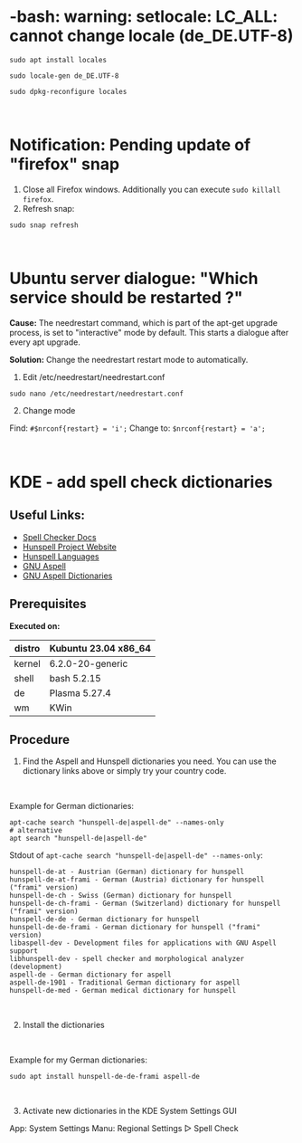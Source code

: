 # -bash: warning: setlocale: LC_ALL: cannot change locale (de_DE.UTF-8)

```shell
sudo apt install locales
```
```shell
sudo locale-gen de_DE.UTF-8
```
```shell
sudo dpkg-reconfigure locales
```

</br>

# Notification: Pending update of "firefox" snap

1. Close all Firefox windows. Additionally you can execute `sudo killall firefox`.
2. Refresh snap:  
```shell
sudo snap refresh
```

</br>

# Ubuntu server dialogue: "Which service should be restarted ?"

**Cause:** The needrestart command, which is part of the apt-get upgrade process, is set to "interactive" mode by default. This starts a dialogue after every apt upgrade.

**Solution:** Change the needrestart restart mode to automatically.

1. Edit /etc/needrestart/needrestart.conf

```shell
sudo nano /etc/needrestart/needrestart.conf
```

2. Change mode

Find: `#$nrconf{restart} = 'i';`
Change to: `$nrconf{restart} = 'a';`

</br>

# KDE - add spell check dictionaries

## Useful Links:
- [Spell Checker Docs](https://docs.kde.org/stable5/en/plasma-desktop/kcontrol/spellchecking/index.html)
- [Hunspell Project Website](http://hunspell.github.io/)
- [Hunspell Languages](https://hosted.weblate.org/projects/hunspell/#languages)
- [GNU Aspell](http://aspell.net/)
- [GNU Aspell Dictionaries](https://ftp.gnu.org/gnu/aspell/dict/0index.html)



## Prerequisites

**Executed on:**

| distro | Kubuntu 23.04 x86_64 | 
| ------ | -------------------- |
| kernel | 6.2.0-20-generic     |
| shell  | bash 5.2.15          |
| de     | Plasma 5.27.4        |
| wm     | KWin                 |

## Procedure

1. Find the Aspell and Hunspell dictionaries you need. You can use the dictionary links above or simply try your country code.

</br>

Example for German dictionaries:

```shell
apt-cache search "hunspell-de|aspell-de" --names-only
# alternative
apt search "hunspell-de|aspell-de"
```

Stdout of `apt-cache search "hunspell-de|aspell-de" --names-only`:

```shell
hunspell-de-at - Austrian (German) dictionary for hunspell  
hunspell-de-at-frami - German (Austria) dictionary for hunspell ("frami" version)  
hunspell-de-ch - Swiss (German) dictionary for hunspell  
hunspell-de-ch-frami - German (Switzerland) dictionary for hunspell ("frami" version)  
hunspell-de-de - German dictionary for hunspell  
hunspell-de-de-frami - German dictionary for hunspell ("frami" version)  
libaspell-dev - Development files for applications with GNU Aspell support  
libhunspell-dev - spell checker and morphological analyzer (development)  
aspell-de - German dictionary for aspell  
aspell-de-1901 - Traditional German dictionary for aspell  
hunspell-de-med - German medical dictionary for hunspell
```

</br>

2. Install the dictionaries

</br>

Example for my German dictionaries:

```shell
sudo apt install hunspell-de-de-frami aspell-de
```

</br>

3. Activate new dictionaries in the KDE System Settings GUI

App:  System Settings
Manu: Regional Settings ▷ Spell Check